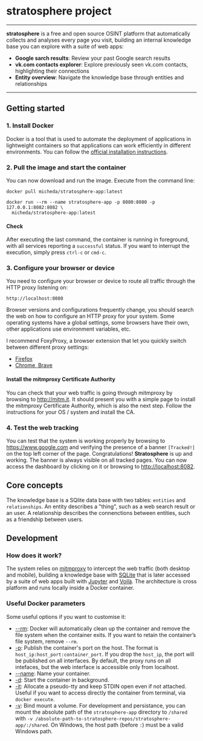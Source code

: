 # **stratosphere** project

---

**stratosphere** is a free and open source OSINT platform that automatically collects and analyses every page you visit, building an internal knowledge base you can explore with a suite of web apps:

* **Google sarch results**: Review your past Google search results
* **vk.com contacts explorer**: Explore previously seen vk.com contacts, highlighting their connections
* **Entity overview**: Navigate the knowledge base through entities and relationships

---

## Getting started

### 1. Install Docker

Docker is a tool that is used to automate the deployment of applications in lightweight containers so that
applications can work efficiently in different environments.
You can follow the [official installation instructions](https://docs.docker.com/get-docker/).

### 2. Pull the image and start the container

You can now download and run the image.
Execute from the command line:

```
docker pull micheda/stratosphere-app:latest
```

```
docker run --rm --name stratosphere-app -p 8080:8080 -p 127.0.0.1:8082:8082 \
  micheda/stratosphere-app:latest
```

#### Check

After executing the last command, the container is running in foreground, 
with all services reporting a `successful` status.
If you want to interrupt the execution, simply press `ctrl-c` or `cmd-c`.

### 3. Configure your browser or device

You need to configure your browser or device to route all traffic through the HTTP proxy listening on:

```
http://localhost:8080
```

Browser versions and configurations frequently change, you should search the web on how to configure an HTTP proxy for your system.
Some operating systems have a global settings, some browsers have their own, other applications use environment variables, etc.

I recommend FoxyProxy, a browser extension that let you quickly switch between different proxy settings:

* [Firefox](https://addons.mozilla.org/it/firefox/addon/foxyproxy-standard/)
* [Chrome, Brave](https://chrome.google.com/webstore/detail/foxyproxy-standard/gcknhkkoolaabfmlnjonogaaifnjlfnp?hl=it)

#### Install the mitmproxy Certificate Authority

You can check that your web traffic is going through mitmproxy by browsing to http://mitm.it.
It should present you with a simple page to install the mitmproxy Certificate Authority, which is also the next step.
Follow the instructions for your OS / system and install the CA.

### 4. Test the web tracking

You can test that the system is working properly by browsing to https://www.google.com and verifying the presence of
a banner `[Tracked!]` on the top left corner of the page. Congratulations! **Stratosphere** is up and working.
The banner is always visible on all tracked pages.
You can now access the dashboard by clicking on it or browsing to [http://localhost:8082](http://localhost:8082).

## Core concepts

The knowledge base is a SQlite data base with two tables: `entities` and `relationships`.
An entity describes a "thing", such as a web search result or an user.
A relationship describes the connenctions between entities, such as a friendship between users.

## Development

### How does it work?

The system relies on [mitmproxy](https://mitmproxy.org/) to intercept the web traffic (both desktop and mobile), building a knowledge base with [SQLite](https://sqlite.org/) that is later accessed by a suite of web apps built with [Jupyter](https://jupyter.org/) and [Voilà](https://voila.readthedocs.io/en/stable/). The architecture is cross platform and runs locally inside a Docker container.

### Useful Docker parameters

Some useful options if you want to customise it:

* [--rm](https://docs.docker.com/engine/reference/run/#clean-up---rm): Docker will automatically clean up the container and remove the file system when the container exits. If you want to retain the container’s file system, remove `--rm`.
* [-p](https://docs.docker.com/engine/reference/run/#expose-incoming-ports): Publish the container's port on the host. The format is `host_ip:host_port:container_port`. If you drop the `host_ip`, the port will be published on all interfaces. By default, the proxy runs on all intefaces, but the web interface is accessible only from localhost.
* [--name](https://docs.docker.com/engine/reference/run/#name---name): Name your container. 
* [-d](https://docs.docker.com/engine/reference/run/#detached-vs-foreground): Start the container in background.
* [-it](https://docs.docker.com/engine/reference/run/#foreground): Allocate a pseudo-tty and keep STDIN open even if not attached. Useful if you want to access directly the container from terminal, via `docker execute`.
* [-v](https://docs.docker.com/engine/reference/run/#volume-shared-filesystems): Bind mount a volume. For development and persistance, you can mount the absolute path of the `stratosphere-app` directory to `/shared` with `-v /absolute-path-to-stratosphere-repos/stratosphere-app/:/shared`. On Windows, the host path (before `:`) must be a valid Windows path.